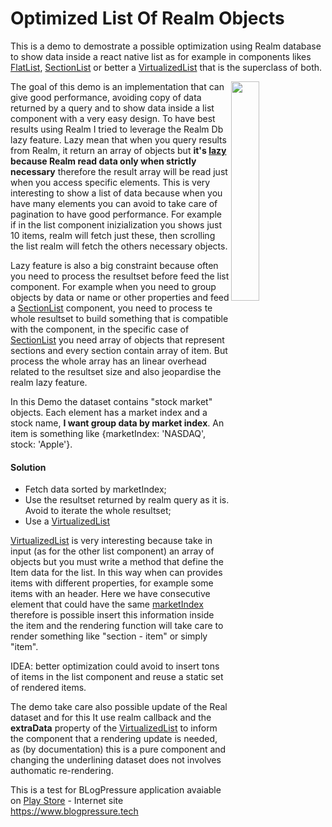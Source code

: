 # Optimized List Of Realm Objects

This is a demo to demostrate a possible optimization using Realm database to show data inside a react native list as for example in components likes <a href="https://reactnative.dev/docs/flatlist">FlatList</a>, <a href="https://reactnative.dev/docs/sectionlist">SectionList</a>  or better a <a href="https://reactnative.dev/docs/virtualizedlist">VirtualizedList</a> that is the superclass of both.

<img src="https://www.blogpressure.tech/misc/realmlistdemo.png" width="30%" align="right" />

The goal of this demo is an implementation that can give good performance, avoiding copy of data returned by a query and to show data inside a list component with a very easy design. To have best results using Realm I tried to leverage the Realm Db lazy feature. Lazy mean that when you query results from Realm, it return an array of objects but <b>it's <u>lazy</u> because Realm read data only when strictly necessary</b> therefore the result array will be read just when you access specific elements.
This is very interesting to show a list of data because when you have many elements you can avoid to take care of pagination to have good performance. For example if in the list component inizialization you shows just 10 items, realm will fetch just these, then scrolling the list realm will fetch the others necessary objects.

Lazy feature is also a big constraint because often you need to process the resultset before feed the list component. For example when you need to group objects by data or name or other properties and feed a <a href="https://reactnative.dev/docs/sectionlist">SectionList</a> component, you need to process te whole resultset to build something that is compatible with the component, in the specific case of <a href="https://reactnative.dev/docs/sectionlist">SectionList</a> you need array of objects that represent sections and every section contain array of item. But process the whole array has an linear overhead related to the resultset size and also jeopardise the realm lazy feature.

In this Demo the dataset contains "stock market" objects. Each element has a market index and a stock name, <b>I want group data by market index</b>. An item is something like {marketIndex: 'NASDAQ', stock: 'Apple'}.

<h4>Solution</h4>

<ul>
  <li>Fetch data sorted by marketIndex;</li>
  <li>Use the resultset returned by realm query as it is. Avoid to iterate the whole resultset;</li>
  <li>Use a <a href="https://reactnative.dev/docs/virtualizedlist">VirtualizedList</a></li>
</ul>

<a href="https://reactnative.dev/docs/virtualizedlist">VirtualizedList</a> is very interesting because take in input (as for the other list component) an array of objects but you must write a method that define the Item data for the list.
In this way when can provides items with different properties, for example some items with an header. Here we have consecutive element that could have the same <u>marketIndex</u> therefore is possible insert this information inside the item and the rendering function will take care to render something like "section - item" or simply "item".

IDEA: better optimization could avoid to insert tons of items in the list component and reuse a static set of rendered items.

The demo take care also possible update of the Real dataset and for this It use realm callback and the <b>extraData</b> property of the <a href="https://reactnative.dev/docs/virtualizedlist">VirtualizedList</a> to inform the component that a rendering update is needed, as (by documentation) this is a pure component and changing the underlining dataset does not involves authomatic re-rendering.

This is a test for BLogPressure application avaiable on <a href="https://play.google.com/store/apps/details?id=com.blogpressure">Play Store</a> - Internet site <a href="https://www.blogpressure.tech/index.en.html">https://www.blogpressure.tech</a>
